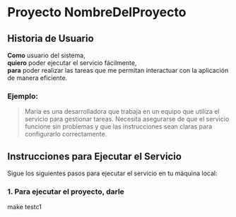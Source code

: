 # Proyecto NombreDelProyecto

## Historia de Usuario
**Como** usuario del sistema,  
**quiero** poder ejecutar el servicio fácilmente,  
**para** poder realizar las tareas que me permitan interactuar con la aplicación de manera eficiente.

### Ejemplo:
> María es una desarrolladora que trabaja en un equipo que utiliza el servicio para gestionar tareas. Necesita asegurarse de que el servicio funcione sin problemas y que las instrucciones sean claras para configurarlo correctamente.

## Instrucciones para Ejecutar el Servicio

Sigue los siguientes pasos para ejecutar el servicio en tu máquina local:

### 1. Para ejecutar el proyecto, darle 
make testc1
